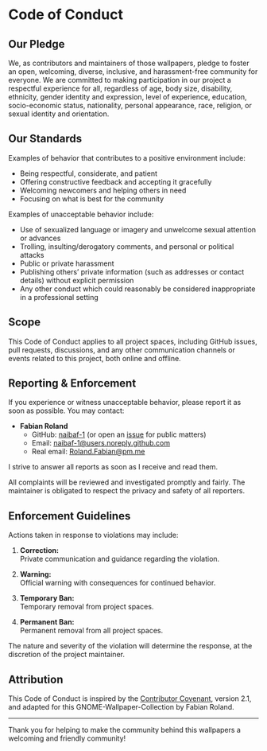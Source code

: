 # Code of Conduct

## Our Pledge

We, as contributors and maintainers of those wallpapers, pledge to foster an open, welcoming, diverse, inclusive, and harassment-free community for everyone. 
We are committed to making participation in our project a respectful experience for all, regardless of age, body size, disability, ethnicity, gender identity and expression, level of experience, education, socio-economic status,
nationality, personal appearance, race, religion, or sexual identity and orientation.

## Our Standards

Examples of behavior that contributes to a positive environment include:
- Being respectful, considerate, and patient
- Offering constructive feedback and accepting it gracefully
- Welcoming newcomers and helping others in need
- Focusing on what is best for the community

Examples of unacceptable behavior include:
- Use of sexualized language or imagery and unwelcome sexual attention or advances
- Trolling, insulting/derogatory comments, and personal or political attacks
- Public or private harassment
- Publishing others’ private information (such as addresses or contact details) without explicit permission
- Any other conduct which could reasonably be considered inappropriate in a professional setting

## Scope

This Code of Conduct applies to all project spaces, including GitHub issues, pull requests, discussions, and any other communication channels or events related to this project, both online and offline.

## Reporting & Enforcement

If you experience or witness unacceptable behavior, please report it as soon as possible. You may contact:

- **Fabian Roland**  
  - GitHub: [naibaf-1](https://github.com/naibaf-1) (or open an [issue](../../issues) for public matters)  
  - Email: naibaf-1@users.noreply.github.com  
  - Real email: Roland.Fabian@pm.me

I strive to answer all reports as soon as I receive and read them.

All complaints will be reviewed and investigated promptly and fairly. The maintainer is obligated to respect the privacy and safety of all reporters.

## Enforcement Guidelines

Actions taken in response to violations may include:

1. **Correction:**  
   Private communication and guidance regarding the violation.

2. **Warning:**  
   Official warning with consequences for continued behavior.

3. **Temporary Ban:**  
   Temporary removal from project spaces.

4. **Permanent Ban:**  
   Permanent removal from all project spaces.

The nature and severity of the violation will determine the response, at the discretion of the project maintainer.

## Attribution

This Code of Conduct is inspired by the [Contributor Covenant](https://www.contributor-covenant.org/), version 2.1, and adapted for this GNOME-Wallpaper-Collection by Fabian Roland.

---
Thank you for helping to make the community behind this wallpapers a welcoming and friendly community!
